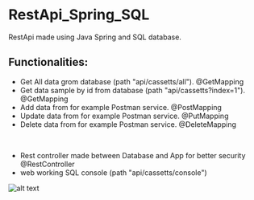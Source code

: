 # RestApi_Spring_SQL

 RestApi made using Java Spring and SQL database.


##  Functionalities:

  - Get All data grom database (path "api/cassetts/all").                @GetMapping  
  - Get data sample by id from database (path "api/cassetts?index=1").   @GetMapping  
  - Add data from for example Postman service.                           @PostMapping
  - Update data from for example Postman service.                        @PutMapping
  - Delete data from for example Postman service.                        @DeleteMapping
  <br/>
  
  - Rest controller made between Database and App for better security    @RestController
  - web working SQL console (path "api/cassetts/console")
  
![alt text](https://pics.tinypic.pl/i/00996/c1d6xiob17fe.png)
